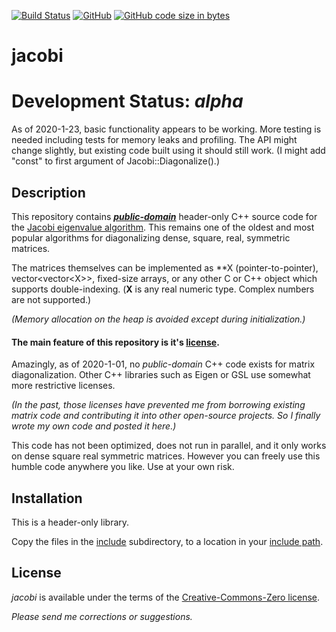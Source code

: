[![Build Status](https://travis-ci.org/jewettaij/jacobi.svg?branch=master)](https://travis-ci.org/jewettaij/jacobi.svg?branch=master)
[![GitHub](https://img.shields.io/github/license/jewettaij/jacobi)](./LICENSE.md)
[![GitHub code size in bytes](https://img.shields.io/github/languages/code-size/jewettaij/jacobi)]()


jacobi
===========

# Development Status: *alpha*

As of 2020-1-23, basic functionality appears to be working.
More testing is needed including tests for memory leaks and profiling.
The API might change slightly, but existing code built using
it should still work.
(I might add "const" to first argument of Jacobi::Diagonalize().)


## Description

This repository contains [***public-domain***](LICENSE.md)
header-only C++ source code for the
[Jacobi eigenvalue algorithm](https://en.wikipedia.org/wiki/Jacobi_eigenvalue_algorithm).
This remains one of the oldest and most popular algorithms for
diagonalizing dense, square, real, symmetric matrices.

The matrices themselves can be implemented as \*\*X (pointer-to-pointer),
vector\<vector\<X\>\>, fixed-size arrays,
or any other C or C++ object which supports double-indexing.
(**X** is any real numeric type.  Complex numbers are not supported.)

*(Memory allocation on the heap is avoided except during initialization.)*


#### The main feature of this repository is it's [license](LICENSE.md).

Amazingly, as of 2020-1-01, no *public-domain*
C++ code exists for matrix diagonalization.
Other C++ libraries such as Eigen or GSL
use somewhat more restrictive licenses.

*(In the past, those licenses have prevented me from borrowing existing
matrix code and contributing it into other open-source projects.
So I finally wrote my own code and posted it here.)*

This code has not been optimized, does not run in parallel,
and it only works on dense square real symmetric matrices.
However you can freely use this humble code anywhere you like.
Use at your own risk.


## Installation

This is a header-only library.

Copy the files in the [include](include) subdirectory,
to a location in your
[include path](https://www.rapidtables.com/code/linux/gcc/gcc-i.html).

## License

*jacobi* is available under the terms of the [Creative-Commons-Zero license](LICENSE.md).

*Please send me corrections or suggestions.*

